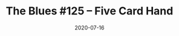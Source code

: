 ---
_schema: default
title: 'The Blues #125 – Five Card Hand'
link: https://www.geocaching.com/geocache/GC69BVJ
owner: zzbob
date: 2020-07-16
log_type: Note
display_coords: N 41° 31.500' W 075° 31.917'
latitude: '41.525'
longitude: '-75.53195'
first_stage: false
bogus: true
zhanna_log:  >-
    Hi, zzbob!


    This puzzle was a challenging one! Rich and I had a great time working on it together. It turns out we were overthinking it (… I think) and we had actually come across the correct answer pretty early on. We didn’t think it could be right, so we didn’t geo-check it. Eventually we ran out of ideas, and Rich tried that one particular solution that turned out to be correct! Our search at the location didn’t turn out so well, though. The area was heavily overgrown and it was difficult to maneuver around the debris and poison ivy that we found at the site. We may try again in the winter. Thanks for a unique challenge!


    Zhanna
rich_log:   >-
    Howdy, ZZBob!


    Zhanna and I solved your crypto-puzzle after a day of head-scratching and knuckle-cracking … and a few “nerve-calming” alcoholic beverages, as well. The GEO-CHECK app told us our answer was correct. So, late this afternoon, we made the drive over to the coordinates. There we found a convenient place to park. The location itself, sadly, is a bit discomforting. (Also, there are patches of poison ivy spread throughout ground zero for which future cachers ought to be forewarned.) We searched the most likely “objects” as cautiously as we could. But we decided to give up the search after about 15 minutes thinking that it might be better to simply come back in late Fall, or during the Winter when the vegetation has died back. Even though I really did appreciate the challenge of deciphering another ZZBob mystery puzzle, I was somewhat underwhelmed with the “reward” part. The best and most gratifying feature of geocaching, in my opinion, has always been the potential for being guided to scenic places, interesting trails, unique adventures, and a few long-lasting memories. I will remember working on the “Five Card Hand” puzzle with my wonderful wife for a long, long time!


    TFTC.


    ~Rich in NEPA~
post_id: 12370
---